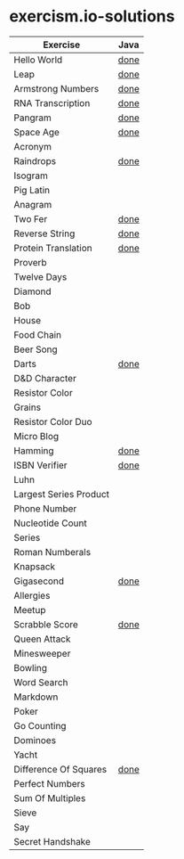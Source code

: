 # exercism.io-solutions


| Exercise | Java |
| --- | --- |
| Hello World  | [done](java/Hello%20World/Greeter.java) |
| Leap | [done](java/Leap/Leap.java) | 
| Armstrong Numbers | [done](java/Armstrong%20Number/ArmstrongNumbers.java) |
| RNA Transcription | [done](java/RNA%20Transcription/RnaTranscription.java) |
| Pangram | [done](java/Pangram/PangramChecker.java) |
| Space Age | [done](java/Space%20Age/SpaceAge.java) |
| Acronym |  |
| Raindrops | [done](java/Raindrops/RaindropConverter.java) |
| Isogram |  |
| Pig Latin |  |
| Anagram |  |
| Two Fer  | [done](java/Two%20Fer/Twofer.java) |
| Reverse String | [done](java/Reverse%20String/ReverseString.java) |
| Protein Translation | [done](java/Protein%20Translation/ProteinTranslator.java) |
| Proverb |  |
| Twelve Days |  |
| Diamond |  |
| Bob |  |
| House |  |
| Food Chain |  |
| Beer Song |  | 
| Darts | [done](java/Darts/Darts.java) |
| D&D Character |  |
| Resistor Color |  |
| Grains |  |
| Resistor Color Duo |  |
| Micro Blog |  |
| Hamming | [done](java/Hamming/Hamming.java) |
| ISBN Verifier | [done](java/ISBN%20Verifier/IsbnVerifier.java) |
| Luhn |  |
| Largest Series Product |  |
| Phone Number |  |
| Nucleotide Count |  |
| Series |  |
| Roman Numberals |  |
| Knapsack |  |
| Gigasecond | [done](java/Gigasecond/Gigasecond.java) |
| Allergies |  |
| Meetup |  |
| Scrabble Score | [done](java/Scrabble%20Score/Scrabble.java) |
| Queen Attack |  |
| Minesweeper |  |
| Bowling |  |
| Word Search |  |
| Markdown |  |
| Poker |  |
| Go Counting |  |
| Dominoes |  |
| Yacht |  |
| Difference Of Squares | [done](java/Difference%20Of%20Squares/DifferenceOfSquaresCalculator.java) |
| Perfect Numbers |  |
| Sum Of Multiples |  |
| Sieve |  |
| Say |  |
| Secret Handshake |  |